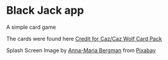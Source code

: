 # Black Jack app   
A simple card game    

The cards were found here <a href = "https://cazwolf.itch.io/pixel-fantasy-cards">Credit for Caz/Caz Wolf Card Pack</a>  


Splash Screen Image by <a href="https://pixabay.com/users/shadang-4954463/?utm_source=link-attribution&amp;utm_medium=referral&amp;utm_campaign=image&amp;utm_content=2238731">Anna-Maria Bergman</a> from <a href="https://pixabay.com//?utm_source=link-attribution&amp;utm_medium=referral&amp;utm_campaign=image&amp;utm_content=2238731">Pixabay</a>  
  